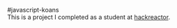 #javascript-koans  
This is a project I completed as a student at [hackreactor](http://hackreactor.com).